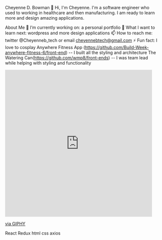 Cheyenne D. Bowman
👋 Hi, I'm Cheyenne. I'm a software engineer who used to working in healthcare and then manufacturing.
I am ready to learn more and design amazing applications.


About Me
🔭 I’m currently working on: a personal portfolio
🤔 What I want to learn next: wordpress and more design applications
📫 How to reach me: twitter @Cheyenneb_tech or email cheyennebtech@gmail.com
⚡ Fun fact: I love to cosplay
Anywhere Fitness App (https://github.com/Build-Week-anywhere-fitness-6/front-end) -- I built all the styling and architecture 
The Watering Can(https://github.com/wmp8/front-ends) -- I was team lead while helping with styling and functionality




<iframe src="https://giphy.com/embed/wwg1suUiTbCY8H8vIA" width="480" height="480" frameBorder="0" class="giphy-embed" allowFullScreen></iframe><p><a href="https://giphy.com/gifs/glitch-matrix-cat-wwg1suUiTbCY8H8vIA">via GIPHY</a></p>







React
Redux
html
css
axios
